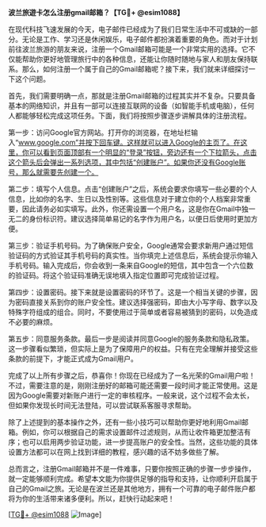 **波兰旅遊卡怎么注册gmail邮箱？【TG💪+ @esim1088】**

在现代科技飞速发展的今天，电子邮件已经成为了我们日常生活中不可或缺的一部分。无论是工作、学习还是休闲娱乐，电子邮件都扮演着重要的角色。而对于计划前往波兰旅游的朋友来说，注册一个Gmail邮箱可能是一个非常实用的选择。它不仅能帮助你更好地管理旅行中的各种信息，还能让你随时随地与家人和朋友保持联系。那么，如何注册一个属于自己的Gmail邮箱呢？接下来，我们就来详细探讨一下这个问题。

首先，我们需要明确一点，那就是注册Gmail邮箱的过程其实并不复杂。只要具备基本的网络知识，并且有一部可以连接互联网的设备（如智能手机或电脑），任何人都能够轻松完成这项任务。下面，我们将按照步骤逐步讲解具体的注册流程。

第一步：访问Google官方网站。打开你的浏览器，在地址栏输入“www.google.com”并按下回车键。这样就可以进入Google的主页了。在这里，你可以看到页面顶部有一个明显的“登录”按钮，旁边还有一个下拉箭头，点击这个箭头后会弹出一系列选项，其中包括“创建账户”。如果你还没有Google账号，那么就需要先创建一个。

第二步：填写个人信息。点击“创建账户”之后，系统会要求你填写一些必要的个人信息，比如你的名字、生日以及性别等。这些信息对于建立你的个人档案非常重要，因此请务必如实填写。此外，你还需设置一个用户名，这是你在Gmail中独一无二的身份标识符。建议选择简单易记的名字作为用户名，以便日后使用时更加方便。

第三步：验证手机号码。为了确保账户安全，Google通常会要求新用户通过短信验证码的方式验证其手机号码的真实性。当你填完上述信息后，系统会提示你输入手机号码。输入完成后，你会收到一条来自Google的短信，其中包含一个六位数的验证码。将这个验证码准确无误地填入指定位置即可完成验证过程。

第四步：设置密码。接下来就是设置密码的环节了。这是一个相当关键的步骤，因为密码直接关系到你的账户安全性。建议选择强密码，即由大小写字母、数字以及特殊字符组成的组合。同时，不要使用过于简单或者容易被猜到的密码，以免造成不必要的麻烦。

第五步：同意服务条款。最后一步是阅读并同意Google的服务条款和隐私政策。这一步骤看似繁琐，但实际上是为了保障用户的权益。只有在完全理解并接受这些条款的前提下，才能正式成为Gmail用户。

完成了以上所有步骤之后，恭喜你！你现在已经成为了一名光荣的Gmail用户啦！不过，需要注意的是，刚刚注册好的邮箱可能还需要一段时间才能正常使用。这是因为Google需要对新账户进行一定的审核程序。一般来说，这个过程不会太长，但如果你发现长时间无法登陆，可以尝试联系客服寻求帮助。

除了上述提到的基本操作之外，还有一些小技巧可以帮助你更好地利用Gmail邮箱。例如，你可以根据自己的需求设置邮件过滤规则，从而让收件箱更加整洁有序；也可以启用两步验证功能，进一步提高账户的安全性。当然，这些功能的具体设置方法都可以在网上找到详细的教程，感兴趣的话不妨多做些了解。

总而言之，注册Gmail邮箱并不是一件难事，只要你按照正确的步骤一步步操作，就一定能够顺利完成。希望本文能为你提供足够的指导和支持，让你顺利开启属于自己的Gmail之旅。无论是在波兰还是其他地方，拥有一个可靠的电子邮件账户都将为你的生活带来诸多便利。所以，赶快行动起来吧！

[[TG💪+ @esim1088](https://t.me/s/esim1088) ![Image](https://i.postimg.cc/4NQfJmqS/Snipaste-2025-05-13-00-14-12.png)]